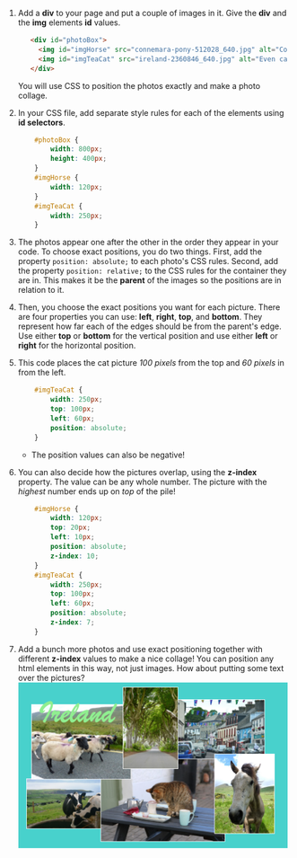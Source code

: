 1. Add a **div** to your page and put a couple of images in it. Give the **div** and the **img** elements **id** values.
   ```html
      <div id="photoBox">
        <img id="imgHorse" src="connemara-pony-512028_640.jpg" alt="Connemara pony" />
        <img id="imgTeaCat" src="ireland-2360846_640.jpg" alt="Even cats drink tea in Ireland!" />
      </div>
   ```
   You will use CSS to position the photos exactly and make a photo collage.
   
2. In your CSS file, add separate style rules for each of the elements using **id selectors**.
    ```css
        #photoBox {
            width: 800px;
            height: 400px;
        }
        #imgHorse {
            width: 120px;
        }
        #imgTeaCat {
            width: 250px;
        }
    ```

3. The photos appear one after the other in the order they appear in your code. To choose exact positions, you do two things. First, add the property `position: absolute;` to each photo's CSS rules. Second, add the property `position: relative;` to the CSS rules for the container they are in. This makes it be the **parent** of the images so the positions are in relation to it.

4. Then, you choose the exact positions you want for each picture. There are four properties you can use: **left**, **right**, **top**, and **bottom**. They represent how far each of the edges should be from the parent's edge. Use either **top** or **bottom** for the vertical position and use either **left** or **right** for the horizontal position.

5. This code places the cat picture _100 pixels_ from the top and _60 pixels_ in from the left.
    ```css
        #imgTeaCat {
            width: 250px;
            top: 100px;
            left: 60px;
            position: absolute;
        }
    ```
    * The position values can also be negative!

6. You can also decide how the pictures overlap, using the **z-index** property. The value can be any whole number. The picture with the _highest_ number ends up on _top_ of the pile!
    ```css
        #imgHorse {
            width: 120px;
            top: 20px;
            left: 10px;
            position: absolute;
            z-index: 10;
        }
        #imgTeaCat {
            width: 250px;
            top: 100px;
            left: 60px;
            position: absolute;
            z-index: 7;
        }
    ```

7. Add a bunch more photos and use exact positioning together with different **z-index** values to make a nice collage! You can position any html elements in this way, not just images. How about putting some text over the pictures? ![](assets/photoCollageWithText.png)
